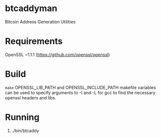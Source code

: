 # btcaddyman
Bitcoin Address Generation Utilities

# Requirements
OpenSSL ~1.1.1 (https://github.com/openssl/openssl)

# Build
```make```
OPENSSL_LIB_PATH and OPENSSL_INCLUDE_PATH makefile variables can be used
to specify arguments to -I and -L for gcc to find the necessary
openssl headers and libs.

# Running
1. ./bin/btcaddy
